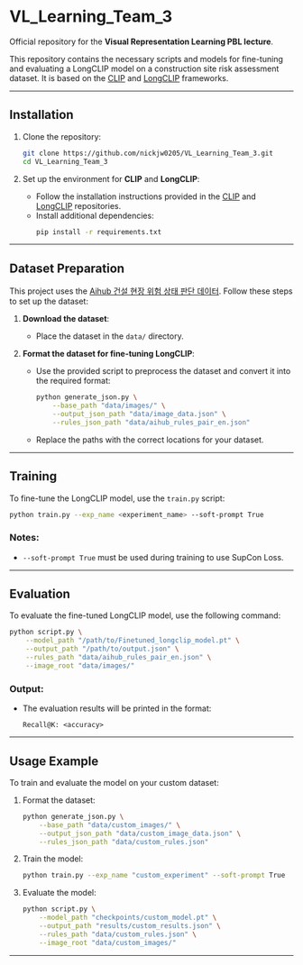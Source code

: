 # VL_Learning_Team_3

Official repository for the **Visual Representation Learning PBL lecture**.

This repository contains the necessary scripts and models for fine-tuning and evaluating a LongCLIP model on a construction site risk assessment dataset. It is based on the [CLIP](https://github.com/openai/CLIP) and [LongCLIP](https://github.com/beichenzbc/Long-CLIP/blob/main/README.md) frameworks.

---

## Installation

1. Clone the repository:
   ```bash
   git clone https://github.com/nickjw0205/VL_Learning_Team_3.git
   cd VL_Learning_Team_3
   ```

2. Set up the environment for **CLIP** and **LongCLIP**:
   - Follow the installation instructions provided in the [CLIP](https://github.com/openai/CLIP) and [LongCLIP](https://github.com/beichenzbc/Long-CLIP/blob/main/README.md) repositories.
   - Install additional dependencies:
     ```bash
     pip install -r requirements.txt
     ```

---

## Dataset Preparation

This project uses the [Aihub 건설 현장 위험 상태 판단 데이터](https://www.aihub.or.kr/aihubdata/data/view.do?currMenu=115&topMenu=100&dataSetSn=71407). Follow these steps to set up the dataset:

1. **Download the dataset**:
   - Place the dataset in the `data/` directory.

2. **Format the dataset for fine-tuning LongCLIP**:
   - Use the provided script to preprocess the dataset and convert it into the required format:
     ```bash
     python generate_json.py \
         --base_path "data/images/" \
         --output_json_path "data/image_data.json" \
         --rules_json_path "data/aihub_rules_pair_en.json"
     ```
   - Replace the paths with the correct locations for your dataset.

---

## Training

To fine-tune the LongCLIP model, use the `train.py` script:

```bash
python train.py --exp_name <experiment_name> --soft-prompt True
```

### Notes:
- `--soft-prompt True` must be used during training to use SupCon Loss.

---

## Evaluation

To evaluate the fine-tuned LongCLIP model, use the following command:

```bash
python script.py \
    --model_path "/path/to/Finetuned_longclip_model.pt" \
    --output_path "/path/to/output.json" \
    --rules_path "data/aihub_rules_pair_en.json" \
    --image_root "data/images/"
```

### Output:
- The evaluation results will be printed in the format:
  ```
  Recall@K: <accuracy>
  ```

---

## Usage Example

To train and evaluate the model on your custom dataset:
1. Format the dataset:
   ```bash
   python generate_json.py \
       --base_path "data/custom_images/" \
       --output_json_path "data/custom_image_data.json" \
       --rules_json_path "data/custom_rules.json"
   ```

2. Train the model:
   ```bash
   python train.py --exp_name "custom_experiment" --soft-prompt True
   ```

3. Evaluate the model:
   ```bash
   python script.py \
       --model_path "checkpoints/custom_model.pt" \
       --output_path "results/custom_results.json" \
       --rules_path "data/custom_rules.json" \
       --image_root "data/custom_images/"
   ```

---
